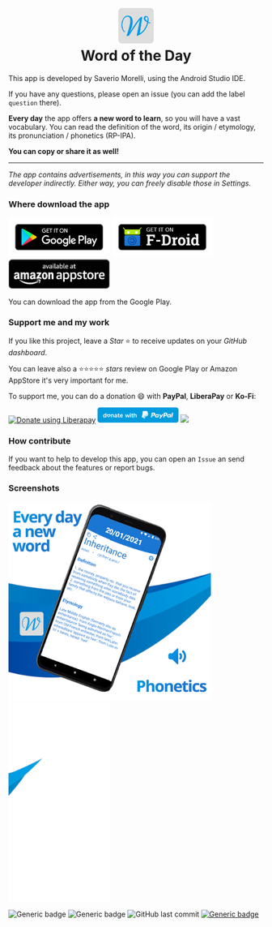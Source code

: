 <h1 align="center">
    <br>
    <img width="70" src="images/icon.png" alt="CV Project icon" />
    <br>
	Word of the Day
    <br>
</h1>


This app is developed by Saverio Morelli, using the Android Studio IDE.

If you have any questions, please open an issue (you can add the label `question` there).

<b>Every day</b> the app offers <b>a new word to learn</b>, so you will have a vast vocabulary.
You can read the definition of the word, its origin / etymology, its pronunciation / phonetics (RP-IPA).

<b>You can copy or share it as well!</b>

--------

<i>The app contains advertisements, in this way you can support the developer indirectly.  Either way, you can freely disable those in Settings.</i>

### Where download the app

[<img src="images/googlePlayBadge.png" width="200px"></img>](https://play.google.com/store/apps/details?id=com.saverio.wordoftheday_en) [<img src="images/fDroidBadge.png" width="200px"></img>](https://f-droid.org/it/packages/com.saverio.wordoftheday_en/)  [<img src="images/amazonAppStoreBadge.png" width="200px"></img>](https://www.amazon.com/Word-day-Learn-word-every/dp/B09HPVKZD1/) 

You can download the app from the Google Play.

### Support me and my work

If you like this project, leave a *Star* ⭐ to receive updates on your *GitHub dashboard*.

You can leave also a ⭐⭐⭐⭐⭐ *stars* review on Google Play or Amazon AppStore it's very important for me.

To support me, you can do a donation :smile: with **PayPal**, **LiberaPay** or **Ko-Fi**:

<a href="https://liberapay.com/Sav22999/donate"><img alt="Donate using Liberapay" src="https://liberapay.com/assets/widgets/donate.svg"></a> [<img src="images/paypal.svg" width="160px"></img>](https://paypal.me/saveriomorelli) [<img src="https://cdn.ko-fi.com/cdn/kofi1.png?v=2" width="120px"></img>](https://ko-fi.com/R5R31UQ8G)

### How contribute

If you want to help to develop this app, you can open an `Issue` an send feedback about the features or report bugs.

### Screenshots

<img src="images/screenshots/1.png" width="200px"></img><img src="images/screenshots/2.png" width="200px"></img><img src="images/screenshots/3.png" width="200px"></img>


![Generic badge](https://img.shields.io/badge/built%20in-Android%20Studio-green.svg) ![Generic badge](https://img.shields.io/badge/developed%20in-Kotlin-blue.svg) ![GitHub last commit](https://img.shields.io/github/last-commit/Sav22999/sav-pdf-viewer-pro) [![Generic badge](https://img.shields.io/badge/developed%20by-Sav22999-lightgrey.svg)](https://saveriomorelli.com)
